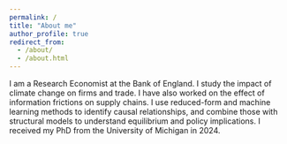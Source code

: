 ```yaml
---
permalink: /
title: "About me"
author_profile: true
redirect_from: 
  - /about/
  - /about.html
---
```


I am a Research Economist at the Bank of England. I study the impact of climate change on firms and trade. I have also worked on the effect of information frictions on supply chains. I use reduced-form and machine learning methods to identify causal relationships, and combine those with structural models to understand equilibrium and policy implications. I received my PhD from the University of Michigan in 2024.